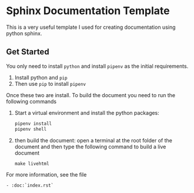 # Sphinx Documentation Template

This is a very useful template I used for creating documentation using
python sphinx.

## Get Started

You only need to install `python` and install `pipenv` as the initial requirements.

1. Install python and `pip`
2. Then use `pip` to install `pipenv`

Once these two are install. To build the document you need to run the following commands

1. Start a virtual environment and install the python packages:

    ```python
    pipenv install
    pipenv shell
    ```

2. then build the document: open a terminal at the root folder of the document
   and then type the following command to build a live document

    ```python
    make livehtml
    ```

For more information, see the file

```{eval-rst}
- :doc:`index.rst`
```
